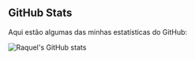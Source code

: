 ## GitHub Stats

Aqui estão algumas das minhas estatísticas do GitHub:

![Raquel's GitHub stats](https://github-readme-stats.vercel.app/api?username=raquelmorabito&show_icons=true&theme=radical)
